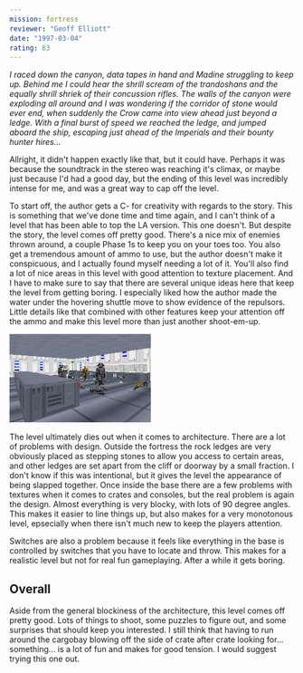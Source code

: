 ```yaml
---
mission: fortress
reviewer: "Geoff Elliott"
date: "1997-03-04"
rating: 83
---
```


*I raced down the canyon, data tapes in hand and Madine struggling to keep up. Behind me I could hear the shrill scream of the trandoshans and the equally shrill shriek of their concussion rifles. The walls of the canyon were exploding all around and I was wondering if the corridor of stone would ever end, when suddenly the Crow came into view ahead just beyond a ledge. With a final burst of speed we reached the ledge, and jumped aboard the ship, escaping just ahead of the Imperials and their bounty hunter hires...*

Allright, it didn't happen exactly like that, but it could have. Perhaps it was because the soundtrack in the stereo was reaching it's climax, or maybe just because I'd had a good day, but the ending of this level was incredibly intense for me, and was a great way to cap off the level.

To start off, the author gets a C- for creativity with regards to the story. This is something that we've done time and time again, and I can't think of a level that has been able to top the LA version. This one doesn't. But despite the story, the level comes off pretty good. There's a nice mix of enemies thrown around, a couple Phase 1s to keep you on your toes too. You also get a tremendous amount of ammo to use, but the author doesn't make it conspicuous, and I actually found myself needing a lot of it. You'll also find a lot of nice areas in this level with good attention to texture placement. And I have to make sure to say that there are several unique ideas here that keep the level from getting boring. I especially liked how the author made the water under the hovering shuttle move to show evidence of the repulsors. Little details like that combined with other features keep your attention off the ammo and make this level more than just another shoot-em-up.

![Imperial Fortress screenshot](./fortress.png "An example of a typical room. There's some detail to keep each room alive, but they're all pretty blocky.")

The level ultimately dies out when it comes to architecture. There are a lot of problems with design. Outside the fortress the rock ledges are very obviously placed as stepping stones to allow you access to certain areas, and other ledges are set apart from the cliff or doorway by a small fraction. I don't know if this was intentional, but it gives the level the appearance of being slapped together. Once inside the base there are a few problems with textures when it comes to crates and consoles, but the real problem is again the design. Almost everything is very blocky, with lots of 90 degree angles. This makes it easier to line things up, but also makes for a very monotonous level, epsecially when there isn't much new to keep the players attention.

Switches are also a problem because it feels like everything in the base is controlled by switches that you have to locate and throw. This makes for a realistic level but not for real fun gameplaying. After a while it gets boring.

## Overall

Aside from the general blockiness of the architecture, this level comes off pretty good. Lots of things to shoot, some puzzles to figure out, and some surprises that should keep you interested. I still think that having to run around the cargobay blowing off the side of crate after crate looking for... something... is a lot of fun and makes for good tension. I would suggest trying this one out.
